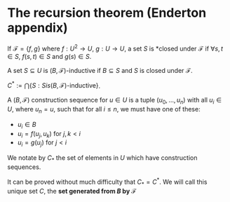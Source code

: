 # The recursion theorem (Enderton appendix)

If $\mathcal{F} = \{f, g\}$ where $f: U^2 \rightarrow U$, $g: U \rightarrow U$, a set $S$ is *closed under $\mathcal{F}$ if $\forall s, t \in S$, $f(s,t) \in S$ and $g(s) \in S$.

A set $S \subseteq U$ is $(B, \mathcal{F})$-inductive if $B \subseteq S$ and $S$ is closed under $\mathcal{F}$.

$C^{\ast} := \bigcap \{S : S is (B, \mathcal{F})\text{-inductive}\}$.

A $(B, \mathcal{F})$ construction sequence for $u \in U$ is a tuple $(u_0, \ldots, u_n)$ with all $u_i \in U$, where $u_n = u$, such that for all $i \leq n$, we must have one of these:

 - $u_i \in B$
 - $u_i = f(u_j, u_k)$ for $j, k < i$
 - $u_i = g(u_j)$ for $j < i$

We notate by $C_{\ast}$ the set of elements in $U$ which have construction sequences.

It can be proved without much difficulty that $C_{\ast} = C^{\ast}$. We will call this unique set $C$, the **set generated from $B$ by $\mathcal{F}$**

